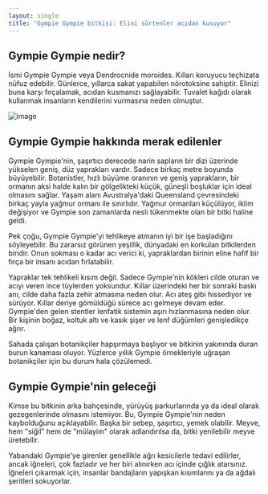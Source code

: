 ```yaml
---
layout: single
title: "Gympie Gympie bitkisi: Elini sürtenler acıdan kusuyor"
---
```

Gympie Gympie nedir?
-
İsmi Gympie Gympie veya Dendrocnide moroides. Kılları koruyucu teçhizata nüfuz edebilir. Günlerce, yıllarca sakat yapabilen nörotoksine sahiptir. Elinizi buna karşı fırçalamak, acıdan kusmanızı sağlayabilir. Tuvalet kağıdı olarak kullanmak insanların kendilerini vurmasına neden olmuştur.

![image](https://i.kinja-img.com/gawker-media/image/upload/s--Ka1GReDW--/c_fit,f_auto,fl_progressive,q_80,w_636/logezv0kfnpb5wsdfsu7.jpg)

Gympie Gympie hakkında merak edilenler
-
Gympie Gympie'nin, şaşırtıcı derecede narin sapların bir dizi üzerinde yükselen geniş, düz yaprakları vardır. Sadece birkaç metre boyunda büyüyebilir. Botanistler, hızlı büyüme oranının ve geniş yaprakların, bir ormanın aksi halde kalın bir gölgelikteki küçük, güneşli boşluklar için ideal olmasını sağlar. Yaşam alanı Avustralya'daki Queensland çevresindeki birkaç yayla yağmur ormanı ile sınırlıdır. Yağmur ormanları küçülüyor, iklim değişiyor ve Gympie son zamanlarda nesli tükenmekte olan bir bitki haline geldi.

Pek çoğu, Gympie Gympie'yi tehlikeye atmanın iyi bir işe başladığını söyleyebilir. Bu zararsız görünen yeşillik, dünyadaki en korkulan bitkilerden biridir. Onun sokması o kadar acı verici ki, yapraklardan birinin eline hafif bir fırça bir insanı acıdan fırlatabilir.

Yapraklar tek tehlikeli kısım değil. Sadece Gympie'nin kökleri cilde oturan ve acıyı veren ince tüylerden yoksundur. Kıllar üzerindeki her bir sonraki baskı anı, cilde daha fazla zehir atmasına neden olur. Acı ateş gibi hissediyor ve sürüyor. Kıllar deriye gömüldüğü sürece acı gelmeye devam eder. Gympie'den gelen stentler lenfatik sistemin aşırı hızlanmasına neden olur. Bir kişinin boğaz, koltuk altı ve kasık şişer ve lenf düğümleri genişledikçe ağrır.

Sahada çalışan botanikçiler hapşırmaya başlıyor ve bitkinin yakınında duran burun kanaması oluyor. Yüzlerce yıllık Gympie örnekleriyle uğraşan botanikçiler için bu durum hala çözülemedi.

Gympie Gympie'nin geleceği
-
Kimse bu bitkinin arka bahçesinde, yürüyüş parkurlarında ya da ideal olarak gezegenlerinde olmasını istemiyor. Bu, Gympie Gympie'nin neden kaybolduğunu açıklayabilir. Başka bir sebep, şaşırtıcı, yemek olabilir. Meyve, hem "siğil" hem de "mülayim" olarak adlandırılsa da, bitki yenilebilir meyve üretebilir.

Yabandaki Gympie'ye girenler genellikle ağrı kesicilerle tedavi edilirler, ancak iğneleri, çok fazladır ve her biri alınırken acı içinde çığlık atarsınız. İğneleri çıkarmak için, insanlar bandajların yapışkan kısımlarını ya da ağdalı şeritleri sokuyorlar.
